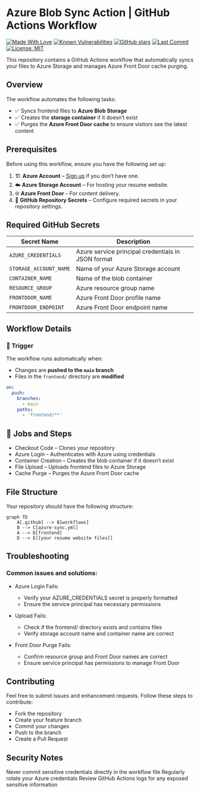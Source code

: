 # Azure Blob Sync Action | GitHub Actions Workflow

[![Made With Love](https://img.shields.io/badge/Made%20with%20%E2%9D%A4%EF%B8%8F-by%20Jonathan-red)](https://github.com/MrGuato/Azure-Blob-Sync-Action)
[![Known Vulnerabilities](https://snyk.io/test/github/MrGuato/Azure-Blob-Sync-Action/badge.svg)](https://app.snyk.io/org/mrguato/Azure-Blob-Sync-Action)
[![GitHub stars](https://img.shields.io/github/stars/MrGuato/Azure-Blob-Sync-Action?style=social)](https://github.com/MrGuato/Azure-Blob-Sync-Action)
[![Last Commit](https://img.shields.io/github/last-commit/MrGuato/Azure-Blob-Sync-Action)](https://github.com/MrGuato/Azure-Blob-Sync-Action) 
[![License: MIT](https://img.shields.io/badge/License-MIT-yellow.svg)](https://opensource.org/licenses/MIT)

This repository contains a GitHub Actions workflow that automatically syncs your files to Azure Storage and manages Azure Front Door cache purging.

## Overview

The workflow automates the following tasks:

- ✅ Syncs frontend files to **Azure Blob Storage**
- ✅ Creates the **storage container** if it doesn’t exist
- ✅ Purges the **Azure Front Door cache** to ensure visitors see the latest content

## Prerequisites

Before using this workflow, ensure you have the following set up:

1. 🏗️ **Azure Account** – [Sign up](https://azure.microsoft.com/) if you don’t have one.
2. ☁️ **Azure Storage Account** – For hosting your resume website.
3. 🌐 **Azure Front Door** – For content delivery.
4. 🔑 **GitHub Repository Secrets** – Configure required secrets in your repository settings.

## Required GitHub Secrets

| Secret Name           | Description                                         |
|----------------------|-------------------------------------------------|
| `AZURE_CREDENTIALS`  | Azure service principal credentials in JSON format |
| `STORAGE_ACCOUNT_NAME` | Name of your Azure Storage account               |
| `CONTAINER_NAME`     | Name of the blob container                        |
| `RESOURCE_GROUP`     | Azure resource group name                         |
| `FRONTDOOR_NAME`     | Azure Front Door profile name                     |
| `FRONTDOOR_ENDPOINT` | Azure Front Door endpoint name                    |

## Workflow Details

### 🔄 Trigger

The workflow runs automatically when:

- Changes are **pushed to the `main` branch**
- Files in the `frontend/` directory are **modified**

```yaml
on:
  push:
    branches:
      - main
    paths:
      - 'frontend/**'
```

## 📌 Jobs and Steps

* Checkout Code – Clones your repository
* Azure Login – Authenticates with Azure using credentials
* Container Creation – Creates the blob container if it doesn’t exist
* File Upload – Uploads frontend files to Azure Storage
* Cache Purge – Purges the Azure Front Door cache

## File Structure
Your repository should have the following structure:

```mermaid
graph TD
    A[.github] --> B[workflows]
    B --> C[azure-sync.yml]
    A --> D[frontend]
    D --> E[[your resume website files]]
```
## Troubleshooting

### Common issues and solutions:

* Azure Login Fails:
  * Verify your AZURE_CREDENTIALS secret is properly formatted
  * Ensure the service principal has necessary permissions

* Upload Fails:
  * Check if the frontend/ directory exists and contains files
  * Verify storage account name and container name are correct

* Front Door Purge Fails:
  * Confirm resource group and Front Door names are correct
  * Ensure service principal has permissions to manage Front Door

## Contributing
Feel free to submit issues and enhancement requests. Follow these steps to contribute:

* Fork the repository
* Create your feature branch
* Commit your changes
* Push to the branch
* Create a Pull Request

## Security Notes
Never commit sensitive credentials directly in the workflow file
Regularly rotate your Azure credentials
Review GitHub Actions logs for any exposed sensitive information
